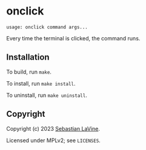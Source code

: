 # onclick

```
usage: onclick command args...
```

Every time the terminal is clicked, the command runs.

## Installation

To build, run `make`.

To install, run `make install`.

To uninstall, run `make uninstall`.

## Copyright

Copyright (c) 2023 [Sebastian LaVine](https://smlavine.com).

Licensed under MPLv2; see `LICENSES`.
